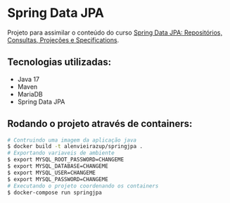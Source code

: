 # Spring Data JPA

Projeto para assimilar o conteúdo do curso [Spring Data JPA: Repositórios, Consultas, Projeções e Specifications](https://cursos.alura.com.br/course/spring-data-jpa).

## Tecnologias utilizadas:
- Java 17
- Maven
- MariaDB
- Spring Data JPA
## Rodando o projeto através de containers:
```bash
# Contruindo uma imagem da aplicação java
$ docker build -t alenvieirazup/springjpa .
# Exportando variaveis de ambiente
$ export MYSQL_ROOT_PASSWORD=CHANGEME
$ export MYSQL_DATABASE=CHANGEME 
$ export MYSQL_USER=CHANGEME 
$ export MYSQL_PASSWORD=CHANGEME
# Executando o projeto coordenando os containers
$ docker-compose run springjpa
```